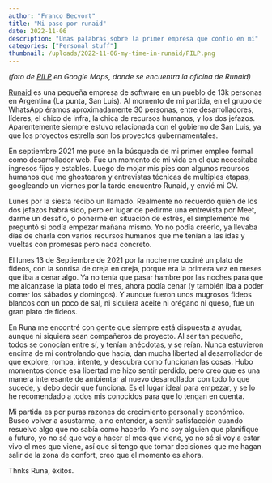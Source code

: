 ```yaml
---
author: "Franco Becvort"
title: "Mi paso por runaid"
date: 2022-11-06
description: "Unas palabras sobre la primer empresa que confío en mí"
categories: ["Personal stuff"]
thumbnail: /uploads/2022-11-06-my-time-in-runaid/PILP.png
---
```


_\(foto de [PILP](https://www.ulp.edu.ar/paginas/pilp.php) en Google Maps, donde se encuentra la oficina de Runaid\)_

[Runaid](https://www.runaid.com.ar/) es una pequeña empresa de software en un pueblo de 13k personas en Argentina \(La punta, San Luis\). Al momento de mi partida, en el grupo de WhatsApp éramos aproximadamente 30 personas, entre desarrolladores, líderes, el chico de infra, la chica de recursos humanos, y los dos jefazos. Aparentemente siempre estuvo relacionada con el gobierno de San Luis, ya que los proyectos estrella son los proyectos gubernamentales.

En septiembre 2021 me puse en la búsqueda de mi primer empleo formal como desarrollador web. Fue un momento de mi vida en el que necesitaba ingresos fijos y estables. Luego de mojar mis pies con algunos recursos humanos que me ghostearon y entrevistas técnicas de múltiples etapas, googleando un viernes por la tarde encuentro Runaid, y envié mi CV.

Lunes por la siesta recibo un llamado. Realmente no recuerdo quien de los dos jefazos habrá sido, pero en lugar de pedirme una entrevista por Meet, darme un desafío, o ponerme en situación de estrés, él simplemente me preguntó si podía empezar mañana mismo. Yo no podía creerlo, ya llevaba días de charla con varios recursos humanos que me tenían a las idas y vueltas con promesas pero nada concreto.

El lunes 13 de Septiembre de 2021 por la noche me cociné un plato de fideos, con la sonrisa de oreja en oreja, porque era la primera vez en meses que iba a cenar algo. Ya no tenía que pasar hambre por las noches para que me alcanzase la plata todo el mes, ahora podía cenar \(y también iba a poder comer los sábados y domingos\). Y aunque fueron unos mugrosos fideos blancos con un poco de sal, ni siquiera aceite ni orégano ni queso, fue un gran plato de fideos.

En Runa me encontré con gente que siempre está dispuesta a ayudar, aunque ni siquiera sean compañeros de proyecto. Al ser tan pequeño, todos se conocían entre sí, y tenían anécdotas, y se reían. Nunca estuvieron encima de mí controlando que hacía, dan mucha libertad al desarrollador de que explore, rompa, intente, y descubra como funcionan las cosas. Hubo momentos donde esa libertad me hizo sentir perdido, pero creo que es una manera interesante de ambientar al nuevo desarrollador con todo lo que sucede, y debo decir que funciona. Es el lugar ideal para empezar, y se lo he recomendado a todos mis conocidos para que lo tengan en cuenta.

Mi partida es por puras razones de crecimiento personal y económico. Busco volver a asustarme, a no entender, a sentir satisfacción cuando resuelvo algo que no sabía como hacerlo. Yo no soy alguien que planifique a futuro, yo no sé que voy a hacer el mes que viene, yo no sé si voy a estar vivo el mes que viene, así que si tengo que tomar decisiones que me hagan salir de la zona de confort, creo que el momento es ahora.

Thnks Runa, éxitos.
